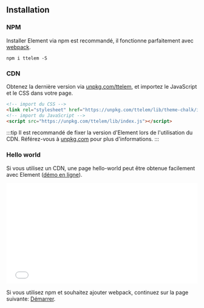## Installation

### NPM

Installer Element via npm est recommandé, il fonctionne parfaitement avec [webpack](https://webpack.js.org/).

```shell
npm i ttelem -S
```

### CDN

Obtenez la dernière version via [unpkg.com/ttelem](https://unpkg.com/ttelem/), et importez le JavaScript et le CSS dans votre page.

```html
<!-- import du CSS -->
<link rel="stylesheet" href="https://unpkg.com/ttelem/lib/theme-chalk/index.css">
<!-- import du JavaScript -->
<script src="https://unpkg.com/ttelem/lib/index.js"></script>
```

:::tip
Il est recommandé de fixer la version d'Element lors de l'utilisation du CDN. Référez-vous à  [unpkg.com](https://unpkg.com) pour plus d'informations.
:::

### Hello world

Si vous utilisez un CDN, une page hello-world peut être obtenue facilement avec Element ([démo en ligne](https://codepen.io/ziyoung/pen/rRKYpd)).

<iframe height="265" style="width: 100%;" scrolling="no" title="Element demo" src="//codepen.io/ziyoung/embed/rRKYpd/?height=265&theme-id=light&default-tab=html" frameborder="no" allowtransparency="true" allowfullscreen="true">
  See the Pen <a href='https://codepen.io/ziyoung/pen/rRKYpd/'>Element demo</a> by hetech
  (<a href='https://codepen.io/ziyoung'>@ziyoung</a>) on <a href='https://codepen.io'>CodePen</a>.
</iframe>

Si vous utilisez npm et souhaitez ajouter webpack, continuez sur la page suivante: [Démarrer](/#/fr-FR/component/quickstart).
